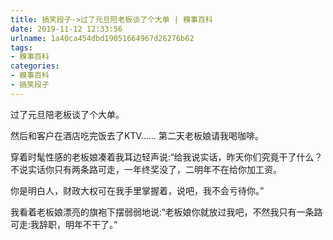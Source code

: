 ```yaml
---
title: 搞笑段子->过了元旦陪老板谈了个大单 | 糗事百科
date: 2019-11-12 12:33:56
urlname: 1a40ca454dbd19051664967d26276b62
tags: 
- 糗事百科
categories:
- 糗事百科
- 搞笑段子
---
```

过了元旦陪老板谈了个大单。

然后和客户在酒店吃完饭去了KTV……                                                    第二天老板娘请我喝咖啡。

穿着时髦性感的老板娘凑着我耳边轻声说:“给我说实话，昨天你们究竟干了什么？不说实话你只有两条路可走，一年终奖没了，二明年不在给你加工资。

你是明白人，财政大权可在我手里掌握着，说吧，我不会亏待你。”

我看着老板娘漂亮的旗袍下摆弱弱地说:“老板娘你就放过我吧，不然我只有一条路可走:我辞职，明年不干了。”


